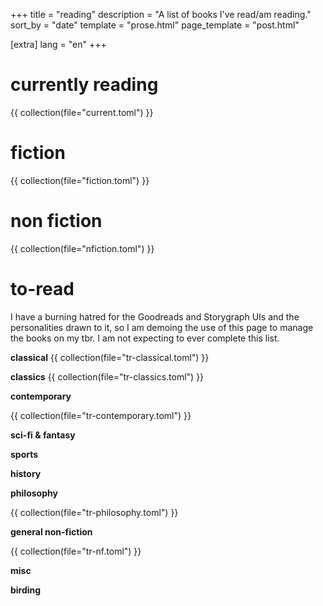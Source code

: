 +++
title = "reading"
description = "A list of books I've read/am reading."
sort_by = "date"
template = "prose.html"
page_template = "post.html"

[extra]
lang = "en"
+++

# currently reading
{{ collection(file="current.toml") }}

# fiction
{{ collection(file="fiction.toml") }}

# non fiction
{{ collection(file="nfiction.toml") }}


# to-read

I have a burning hatred for the Goodreads and Storygraph UIs and the personalities drawn to it, so I am demoing the use of this page to manage the books on my tbr. I am not expecting to ever complete this list.

**classical**
{{ collection(file="tr-classical.toml") }}

**classics**
{{ collection(file="tr-classics.toml") }}

**contemporary**

{{ collection(file="tr-contemporary.toml") }}


**sci-fi & fantasy**

**sports**
<!-- {{ collection(file="tr-sports.toml") }} -->

**history**

**philosophy**

{{ collection(file="tr-philosophy.toml") }}

**general non-fiction**

{{ collection(file="tr-nf.toml") }}

**misc**

**birding**